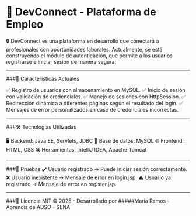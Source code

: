 #  🚀 DevConnect - Plataforma de Empleo

🔒 DevConnect es una plataforma en desarrollo que conectará a profesionales con oportunidades laborales. Actualmente, se está construyendo el módulo de autenticación, que permite a los usuarios registrarse e iniciar sesión de manera segura.

---

###📌 Características Actuales

✅ Registro de usuarios con almacenamiento en MySQL.
✅ Inicio de sesión con validación de credenciales.
✅ Manejo de sesiones con HttpSession.
✅ Redirección dinámica a diferentes páginas según el resultado del login.
✅ Mensajes de error personalizados en caso de credenciales incorrectas.

---

###🛠️ Tecnologías Utilizadas

🖥️ Backend: Java EE, Servlets, JDBC
💾 Base de datos: MySQL
🌐 Frontend: HTML, CSS
🛠️ Herramientas: IntelliJ IDEA, Apache Tomcat

---

###🧪 Pruebas
✔️ Usuario registrado → Puede iniciar sesión correctamente.
❌ Usuario inexistente → Mensaje de error en login.jsp.
⚠️ Usuario ya registrado → Mensaje de error en register.jsp.

---

###📜 Licencia
MIT © 2025 - Desarrollado por 
#####María Ramos - Aprendiz de ADSO - SENA
